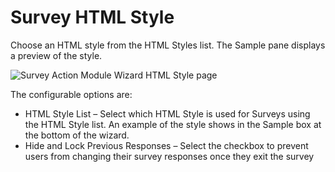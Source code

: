 # Survey HTML Style

Choose an HTML style from the HTML Styles list. The Sample pane displays a preview of the style.

![Survey Action Module Wizard HTML Style page](/img/product_docs/accessanalyzer/accessanalyzer/enterpriseauditor/admin/action/survey/htmlstyle.png)

The configurable options are:

- HTML Style List – Select which HTML Style is used for Surveys using the HTML Style list. An example of the style shows in the Sample box at the bottom of the wizard.
- Hide and Lock Previous Responses – Select the checkbox to prevent users from changing their survey responses once they exit the survey
